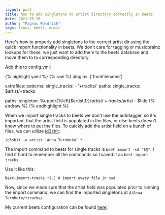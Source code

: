 ```yaml
---
layout: post
title: how to add singletons to artist directory correctly in beets
date: 2021-05-26
author: "Magnus Woldrich"
tags: linux, beets, music
---
```


Here's how to properly add singletons to the correct artist dir using
the quick import functionality in beets. We don't care for tagging or
musicbrainz lookups for these, we just want to add them to the beets
database and move them to to corresponding directory.

Add this to config.yml:


{% highlight yaml %}
{% raw %}
plugins: ['fromfilename']

extrafiles:
  patterns:
    single_tracks:
      - '+tracks/'
  paths:
    single_tracks: $artist/+tracks

paths:
  singleton: %upper{%left{$artist,1}}/$artist/+tracks/$artist - $title
{% endraw %}
{% endhighlight %}


When we import single tracks to beets we don't use the autotagger, so
it's important that the artist field is populated in the files, or else
beets doesn't know where to put the files. To quickly add the artist
field on a bunch of files, we can utilize [id3shit](https://github.com/trapd00r/id3shit):

`id3shit -w artist 'Anna Ternheim' *`

The import command to beets for single tracks is `beet import -sA "$@"`.
I find it hard to remember all the commands so I saved it as `beet-import-tracks`.

Use it like this:

`beet-import-tracks *(.) # import every file in cwd`

Now, since we made sure that the artist field was populated prior to
running the import command, we can find the imported singletons at
`A/Anna Ternheim/+tracks/`.

My current beets configuration can be found [here](https://github.com/trapd00r/configs/blob/master/beets/config.yaml).

